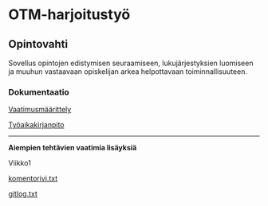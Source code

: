 # OTM-harjoitustyö

## Opintovahti

Sovellus opintojen edistymisen seuraamiseen, lukujärjestyksien luomiseen 
ja muuhun vastaavaan opiskelijan arkea helpottavaan toiminnallisuuteen.

### Dokumentaatio

[Vaatimusmäärittely](https://github.com/ratilmii/otm-harjoitustyo/blob/master/dokumentaatio/vaatimusmaarittely.md)

[Työaikakirjanpito](https://github.com/ratilmii/otm-harjoitustyo/blob/master/dokumentaatio/tyoaikakirjanpito.md)

---

**Aiempien tehtävien vaatimia lisäyksiä**

Viikko1

[komentorivi.txt](https://github.com/ratilmii/otm-harjoitustyo/blob/master/laskarit/viikko1/komentorivi.txt)

[gitlog.txt](https://github.com/ratilmii/otm-harjoitustyo/blob/master/laskarit/viikko1/gitlog.txt)


